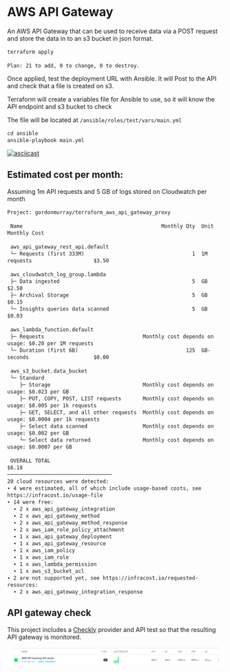 # AWS API Gateway

An AWS API Gateway that can be used to receive data via a POST request and store the data in to an s3 bucket in json format.

```
terraform apply

Plan: 21 to add, 0 to change, 0 to destroy.
```

Once applied, test the deployment URL with Ansible. It will Post to the API and check that a file is created on s3.

Terraform will create a variables file for Ansible to use, so it will know the API endpoint and s3 bucket to check

The file will be located at `/ansible/roles/test/vars/main.yml`



```
cd ansible
ansible-playbook main.yml
```

[![asciicast](https://asciinema.org/a/547248.svg)](https://asciinema.org/a/547248)

## Estimated cost per month: 

Assuming 1m API requests and 5 GB of logs stored on Cloudwatch per month

```
Project: gordonmurray/terraform_aws_api_gateway_proxy

 Name                                             Monthly Qty  Unit                    Monthly Cost 
                                                                                                    
 aws_api_gateway_rest_api.default                                                                   
 └─ Requests (first 333M)                                   1  1M requests                    $3.50 
                                                                                                    
 aws_cloudwatch_log_group.lambda                                                                    
 ├─ Data ingested                                           5  GB                             $2.50 
 ├─ Archival Storage                                        5  GB                             $0.15 
 └─ Insights queries data scanned                           5  GB                             $0.03 
                                                                                                    
 aws_lambda_function.default                                                                        
 ├─ Requests                                Monthly cost depends on usage: $0.20 per 1M requests    
 └─ Duration (first 6B)                                   125  GB-seconds                     $0.00 
                                                                                                    
 aws_s3_bucket.data_bucket                                                                          
 └─ Standard                                                                                        
    ├─ Storage                              Monthly cost depends on usage: $0.023 per GB            
    ├─ PUT, COPY, POST, LIST requests       Monthly cost depends on usage: $0.005 per 1k requests   
    ├─ GET, SELECT, and all other requests  Monthly cost depends on usage: $0.0004 per 1k requests  
    ├─ Select data scanned                  Monthly cost depends on usage: $0.002 per GB            
    └─ Select data returned                 Monthly cost depends on usage: $0.0007 per GB           
                                                                                                    
 OVERALL TOTAL                                                                                $6.18 
──────────────────────────────────
20 cloud resources were detected:
∙ 4 were estimated, all of which include usage-based costs, see https://infracost.io/usage-file
∙ 14 were free:
  ∙ 2 x aws_api_gateway_integration
  ∙ 2 x aws_api_gateway_method
  ∙ 2 x aws_api_gateway_method_response
  ∙ 2 x aws_iam_role_policy_attachment
  ∙ 1 x aws_api_gateway_deployment
  ∙ 1 x aws_api_gateway_resource
  ∙ 1 x aws_iam_policy
  ∙ 1 x aws_iam_role
  ∙ 1 x aws_lambda_permission
  ∙ 1 x aws_s3_bucket_acl
∙ 2 are not supported yet, see https://infracost.io/requested-resources:
  ∙ 2 x aws_api_gateway_integration_response
```

## API gateway check

This project includes a [Checkly](https://www.checklyhq.com/) provider and API test so that the resulting API gateway is monitored.

![alt text](https://github.com/gordonmurray/terraform_aws_api_gateway_proxy/blob/main/images/checkly.png?raw=true)